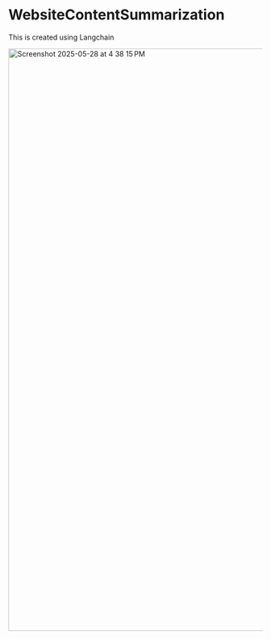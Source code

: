 # WebsiteContentSummarization
This is created using Langchain

<img width="1155" alt="Screenshot 2025-05-28 at 4 38 15 PM" src="https://github.com/user-attachments/assets/7d4093bb-1c12-4fa1-8d6f-2e9d8d795922" />

